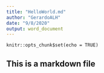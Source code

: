 ```yaml
---
title: "HelloWorld.md"
author: "GerardoALH"
date: "9/8/2020"
output: word_document
---
```


```{r setup, include=FALSE}
knitr::opts_chunk$set(echo = TRUE)
```

## This is a markdown file
